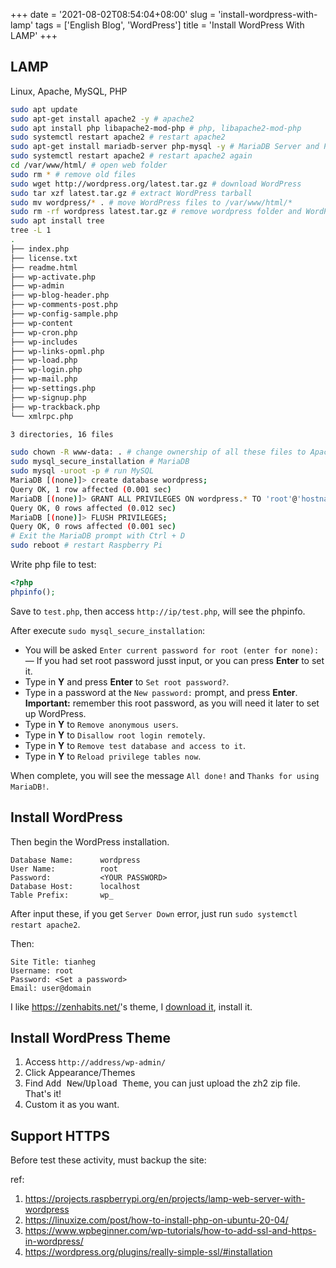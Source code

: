 +++
date = '2021-08-02T08:54:04+08:00'
slug = 'install-wordpress-with-lamp'
tags = ['English Blog', 'WordPress']
title = 'Install WordPress With LAMP'
+++

## LAMP

Linux, Apache, MySQL, PHP

```sh
sudo apt update
sudo apt-get install apache2 -y # apache2
sudo apt install php libapache2-mod-php # php, libapache2-mod-php
sudo systemctl restart apache2 # restart apache2
sudo apt-get install mariadb-server php-mysql -y # MariaDB Server and PHP-MySQL packages
sudo systemctl restart apache2 # restart apache2 again
cd /var/www/html/ # open web folder
sudo rm * # remove old files
sudo wget http://wordpress.org/latest.tar.gz # download WordPress
sudo tar xzf latest.tar.gz # extract WordPress tarball
sudo mv wordpress/* . # move WordPress files to /var/www/html/*
sudo rm -rf wordpress latest.tar.gz # remove wordpress folder and WordPress tarball
sudo apt install tree
tree -L 1
.
├── index.php
├── license.txt
├── readme.html
├── wp-activate.php
├── wp-admin
├── wp-blog-header.php
├── wp-comments-post.php
├── wp-config-sample.php
├── wp-content
├── wp-cron.php
├── wp-includes
├── wp-links-opml.php
├── wp-load.php
├── wp-login.php
├── wp-mail.php
├── wp-settings.php
├── wp-signup.php
├── wp-trackback.php
└── xmlrpc.php

3 directories, 16 files

sudo chown -R www-data: . # change ownership of all these files to Apache user
sudo mysql_secure_installation # MariaDB
sudo mysql -uroot -p # run MySQL
MariaDB [(none)]> create database wordpress;
Query OK, 1 row affected (0.001 sec)
MariaDB [(none)]> GRANT ALL PRIVILEGES ON wordpress.* TO 'root'@'hostname' IDENTIFIED BY '<YOUR PASSWORD>';
Query OK, 0 rows affected (0.012 sec)
MariaDB [(none)]> FLUSH PRIVILEGES;
Query OK, 0 rows affected (0.001 sec)
# Exit the MariaDB prompt with Ctrl + D
sudo reboot # restart Raspberry Pi
```

Write php file to test:

```php
<?php
phpinfo();
```

Save to `test.php`, then access `http://ip/test.php`, will see the phpinfo.

After execute `sudo mysql_secure_installation`:

- You will be asked `Enter current password for root (enter for none):` — If you had set root password jusst input, or you can press **Enter** to set it.
- Type in **Y** and press **Enter** to `Set root password?`.
- Type in a password at the `New password:` prompt, and press **Enter**. **Important:** remember this root password, as you will need it later to set up WordPress.
- Type in **Y** to `Remove anonymous users`.
- Type in **Y** to `Disallow root login remotely`.
- Type in **Y** to `Remove test database and access to it`.
- Type in **Y** to `Reload privilege tables now`.

When complete, you will see the message `All done!` and `Thanks for using MariaDB!`.

## Install WordPress

Then begin the WordPress installation.

```text
Database Name:      wordpress
User Name:          root
Password:           <YOUR PASSWORD>
Database Host:      localhost
Table Prefix:       wp_
```

After input these, if you get `Server Down` error, just run `sudo systemctl restart apache2`.

Then:

```text
Site Title: tianheg
Username: root
Password: <Set a password>
Email: user@domain
```

I like <https://zenhabits.net/>'s theme, I [download it](https://zenhabits.net/theme/), install it.

## Install WordPress Theme

1. Access `http://address/wp-admin/`
2. Click Appearance/Themes
3. Find <kbd>Add New</kbd>/<kbd>Upload Theme</kbd>, you can just upload the zh2 zip file. That's it!
4. Custom it as you want.

## Support HTTPS

Before test these activity, must backup the site:

ref:

1. <https://projects.raspberrypi.org/en/projects/lamp-web-server-with-wordpress>
2. <https://linuxize.com/post/how-to-install-php-on-ubuntu-20-04/>
3. <https://www.wpbeginner.com/wp-tutorials/how-to-add-ssl-and-https-in-wordpress/>
4. <https://wordpress.org/plugins/really-simple-ssl/#installation>
